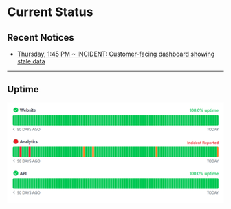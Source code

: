 # Current Status

## Recent Notices
 - [Thursday, 1:45 PM ~ INCIDENT: Customer-facing dashboard showing stale data](thursday-1345.md)

---

## Uptime
![status](images/uptime-incident.png)

